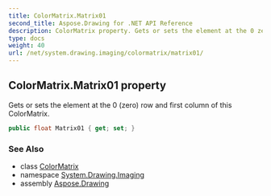 ```yaml
---
title: ColorMatrix.Matrix01
second_title: Aspose.Drawing for .NET API Reference
description: ColorMatrix property. Gets or sets the element at the 0 zero row and first column of this ColorMatrix
type: docs
weight: 40
url: /net/system.drawing.imaging/colormatrix/matrix01/
---
```

## ColorMatrix.Matrix01 property

Gets or sets the element at the 0 (zero) row and first column of this ColorMatrix.

```csharp
public float Matrix01 { get; set; }
```

### See Also

* class [ColorMatrix](../)
* namespace [System.Drawing.Imaging](../../colormatrix/)
* assembly [Aspose.Drawing](../../../)


